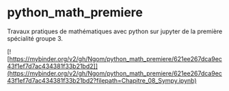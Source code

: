 # python_math_premiere
Travaux pratiques de mathématiques avec python sur jupyter de la première spécialité groupe 3.

[![https://mybinder.org/v2/gh/Ngom/python_math_premiere/621ee267dca9ec43f1ef7d7ac434381f33b21bd2]](https://mybinder.org/v2/gh/Ngom/python_math_premiere/621ee267dca9ec43f1ef7d7ac434381f33b21bd2?filepath=Chapitre_08_Sympy.ipynb)
